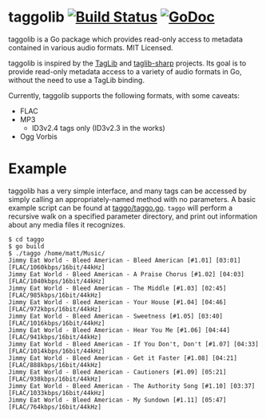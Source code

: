 taggolib [![Build Status](https://travis-ci.org/mdlayher/taggolib.svg?branch=master)](https://travis-ci.org/mdlayher/taggolib) [![GoDoc](http://godoc.org/github.com/mdlayher/taggolib?status.png)](http://godoc.org/github.com/mdlayher/taggolib)
========

taggolib is a Go package which provides read-only access to metadata contained in various audio formats.  MIT Licensed.

taggolib is inspired by the [TagLib](http://taglib.github.io/) and [taglib-sharp](https://github.com/mono/taglib-sharp/)
projects.  Its goal is to provide read-only metadata access to a variety of audio formats in Go, without the need
to use a TagLib binding.

Currently, taggolib supports the following formats, with some caveats:

- FLAC
- MP3
  - ID3v2.4 tags only (ID3v2.3 in the works)
- Ogg Vorbis

Example
=======

taggolib has a very simple interface, and many tags can be accessed by simply calling an appropriately-named
method with no parameters. A basic example script can be found at [taggo/taggo.go](https://github.com/mdlayher/taggolib/blob/master/taggo/taggo.go).
`taggo` will perform a recursive walk on a specified parameter directory, and print out information about any
media files it recognizes.

```
$ cd taggo
$ go build
$ ./taggo /home/matt/Music/
Jimmy Eat World - Bleed American - Bleed American [#1.01] [03:01] [FLAC/1060kbps/16bit/44kHz]
Jimmy Eat World - Bleed American - A Praise Chorus [#1.02] [04:03] [FLAC/1040kbps/16bit/44kHz]
Jimmy Eat World - Bleed American - The Middle [#1.03] [02:45] [FLAC/985kbps/16bit/44kHz]
Jimmy Eat World - Bleed American - Your House [#1.04] [04:46] [FLAC/972kbps/16bit/44kHz]
Jimmy Eat World - Bleed American - Sweetness [#1.05] [03:40] [FLAC/1016kbps/16bit/44kHz]
Jimmy Eat World - Bleed American - Hear You Me [#1.06] [04:44] [FLAC/941kbps/16bit/44kHz]
Jimmy Eat World - Bleed American - If You Don't, Don't [#1.07] [04:33] [FLAC/1014kbps/16bit/44kHz]
Jimmy Eat World - Bleed American - Get it Faster [#1.08] [04:21] [FLAC/888kbps/16bit/44kHz]
Jimmy Eat World - Bleed American - Cautioners [#1.09] [05:21] [FLAC/938kbps/16bit/44kHz]
Jimmy Eat World - Bleed American - The Authority Song [#1.10] [03:37] [FLAC/1033kbps/16bit/44kHz]
Jimmy Eat World - Bleed American - My Sundown [#1.11] [05:47] [FLAC/764kbps/16bit/44kHz]
```
